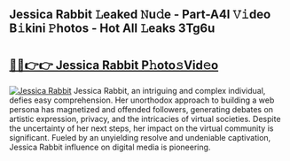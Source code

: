 ## Jessica Rabbit 𝙻eaked 𝙽u𝚍e - Part-A4I 𝚅𝚒deo B𝚒kini 𝙿hotos - Hot All 𝙻eaks 3Tg6u

# <h2><a href="http://ld1fx0.urlbe.top/?page=Jessica+Rabbit">🔗🔗👉👉 Jessica Rabbit P𝚑oto𝚜Vid𝚎o</a></h2>

[![Jessica Rabbit](https://i.imgur.com/eBuTRDB.gif)](http://ld1fx0.urlbe.top/?page=Jessica+Rabbit)
Jessica Rabbit, an intriguing and complex individual, defies easy comprehension. Her unorthodox approach to building a web persona has magnetized and offended followers, generating debates on artistic expression, privacy, and the intricacies of virtual societies. Despite the uncertainty of her next steps, her impact on the virtual community is significant. Fueled by an unyielding resolve and undeniable captivation, Jessica Rabbit influence on digital media is pioneering.
